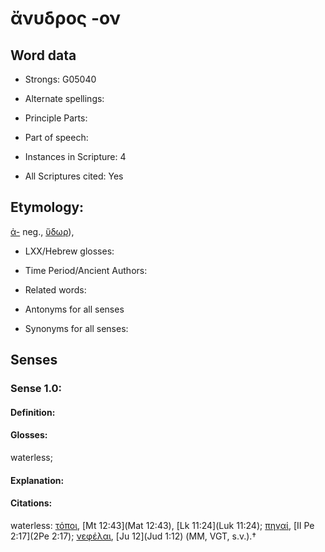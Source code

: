 # ἄνυδρος -ον

<!-- Status: S2=NeedsEdits -->
<!-- Lexica used for edits:   -->

## Word data

* Strongs: G05040

* Alternate spellings:



* Principle Parts: 


* Part of speech: 


* Instances in Scripture: 4

* All Scriptures cited: Yes

## Etymology: 

[ἀ-]() neg., [ὕδωρ]()),

* LXX/Hebrew glosses: 


* Time Period/Ancient Authors: 


* Related words: 

* Antonyms for all senses

* Synonyms for all senses: 


## Senses 


### Sense  1.0: 

#### Definition: 

#### Glosses: 

waterless; 

#### Explanation: 


#### Citations: 

waterless: [τόποι](), [Mt 12:43](Mat 12:43), [Lk 11:24](Luk 11:24); [πηγαί](), [II Pe 2:17](2Pe 2:17); [νεφέλαι](), [Ju 12](Jud 1:12) (MM, VGT, s.v.).†
